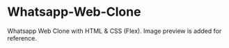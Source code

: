 # Whatsapp-Web-Clone

Whatsapp Web Clone with HTML & CSS (Flex). Image preview is added for reference.
